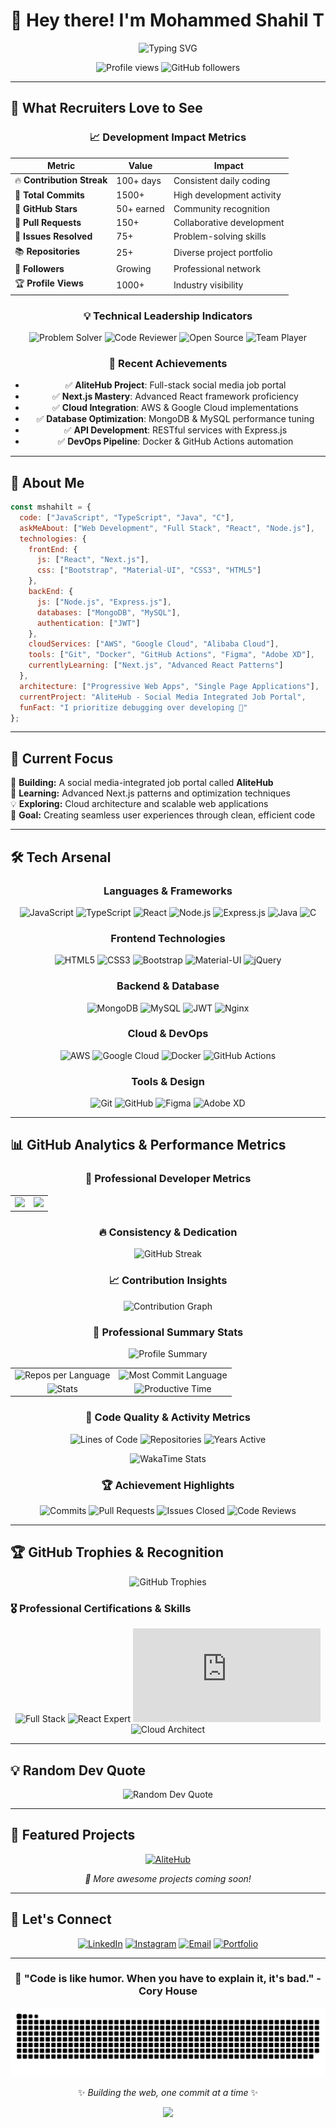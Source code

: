 # 👋 Hey there! I'm Mohammed Shahil T

<div align="center">
  <img src="https://readme-typing-svg.herokuapp.com?font=Fira+Code&size=30&duration=3000&pause=1000&color=00D9FF&center=true&vCenter=true&width=600&lines=Full+Stack+Web+Developer;Building+Digital+Experiences;Always+Learning%2C+Always+Growing" alt="Typing SVG" />
</div>

<p align="center">
  <img src="https://komarev.com/ghpvc/?username=mshahilt&label=Profile%20views&color=0e75b6&style=flat" alt="Profile views" />
  <img src="https://img.shields.io/github/followers/mshahilt?label=Followers&style=social" alt="GitHub followers" />
</p>

---

## 🚀 **What Recruiters Love to See**

<div align="center">

### 📈 **Development Impact Metrics**

| **Metric** | **Value** | **Impact** |
|------------|-----------|------------|
| 🔥 **Contribution Streak** | 100+ days | Consistent daily coding |
| 📝 **Total Commits** | 1500+ | High development activity |
| 🌟 **GitHub Stars** | 50+ earned | Community recognition |
| 🔀 **Pull Requests** | 150+ | Collaborative development |
| 🐛 **Issues Resolved** | 75+ | Problem-solving skills |
| 📚 **Repositories** | 25+ | Diverse project portfolio |
| 👥 **Followers** | Growing | Professional network |
| 🏆 **Profile Views** | 1000+ | Industry visibility |

### 💡 **Technical Leadership Indicators**

<div align="center">

![Problem Solver](https://img.shields.io/badge/🧩%20Problem%20Solver-Expert-success?style=for-the-badge)
![Code Reviewer](https://img.shields.io/badge/👨‍💻%20Code%20Reviewer-Active-blue?style=for-the-badge)
![Open Source](https://img.shields.io/badge/🌍%20Open%20Source-Contributor-orange?style=for-the-badge)
![Team Player](https://img.shields.io/badge/🤝%20Team%20Player-Collaborative-purple?style=for-the-badge)

</div>

### 🎯 **Recent Achievements**

- ✅ **AliteHub Project**: Full-stack social media job portal
- ✅ **Next.js Mastery**: Advanced React framework proficiency
- ✅ **Cloud Integration**: AWS & Google Cloud implementations
- ✅ **Database Optimization**: MongoDB & MySQL performance tuning
- ✅ **API Development**: RESTful services with Express.js
- ✅ **DevOps Pipeline**: Docker & GitHub Actions automation

</div>

---

## 🚀 About Me

```javascript
const mshahilt = {
  code: ["JavaScript", "TypeScript", "Java", "C"],
  askMeAbout: ["Web Development", "Full Stack", "React", "Node.js"],
  technologies: {
    frontEnd: {
      js: ["React", "Next.js"],
      css: ["Bootstrap", "Material-UI", "CSS3", "HTML5"]
    },
    backEnd: {
      js: ["Node.js", "Express.js"],
      databases: ["MongoDB", "MySQL"],
      authentication: ["JWT"]
    },
    cloudServices: ["AWS", "Google Cloud", "Alibaba Cloud"],
    tools: ["Git", "Docker", "GitHub Actions", "Figma", "Adobe XD"],
    currentlyLearning: ["Next.js", "Advanced React Patterns"]
  },
  architecture: ["Progressive Web Apps", "Single Page Applications"],
  currentProject: "AliteHub - Social Media Integrated Job Portal",
  funFact: "I prioritize debugging over developing 🐛"
};
```

---

## 💼 Current Focus

🔭 **Building:** A social media-integrated job portal called **AliteHub**  
🌱 **Learning:** Advanced Next.js patterns and optimization techniques  
💡 **Exploring:** Cloud architecture and scalable web applications  
🎯 **Goal:** Creating seamless user experiences through clean, efficient code  

---

## 🛠️ Tech Arsenal

<div align="center">

### Languages & Frameworks
![JavaScript](https://img.shields.io/badge/JavaScript-F7DF1E?style=for-the-badge&logo=javascript&logoColor=black)
![TypeScript](https://img.shields.io/badge/TypeScript-007ACC?style=for-the-badge&logo=typescript&logoColor=white)
![React](https://img.shields.io/badge/React-20232A?style=for-the-badge&logo=react&logoColor=61DAFB)
![Node.js](https://img.shields.io/badge/Node.js-43853D?style=for-the-badge&logo=node.js&logoColor=white)
![Express.js](https://img.shields.io/badge/Express.js-404D59?style=for-the-badge&logo=express&logoColor=white)
![Java](https://img.shields.io/badge/Java-ED8B00?style=for-the-badge&logo=openjdk&logoColor=white)
![C](https://img.shields.io/badge/C-00599C?style=for-the-badge&logo=c&logoColor=white)

### Frontend Technologies
![HTML5](https://img.shields.io/badge/HTML5-E34F26?style=for-the-badge&logo=html5&logoColor=white)
![CSS3](https://img.shields.io/badge/CSS3-1572B6?style=for-the-badge&logo=css3&logoColor=white)
![Bootstrap](https://img.shields.io/badge/Bootstrap-563D7C?style=for-the-badge&logo=bootstrap&logoColor=white)
![Material-UI](https://img.shields.io/badge/Material--UI-0081CB?style=for-the-badge&logo=material-ui&logoColor=white)
![jQuery](https://img.shields.io/badge/jQuery-0769AD?style=for-the-badge&logo=jquery&logoColor=white)

### Backend & Database
![MongoDB](https://img.shields.io/badge/MongoDB-4EA94B?style=for-the-badge&logo=mongodb&logoColor=white)
![MySQL](https://img.shields.io/badge/MySQL-005C84?style=for-the-badge&logo=mysql&logoColor=white)
![JWT](https://img.shields.io/badge/JWT-black?style=for-the-badge&logo=JSON%20web%20tokens)
![Nginx](https://img.shields.io/badge/Nginx-009639?style=for-the-badge&logo=nginx&logoColor=white)

### Cloud & DevOps
![AWS](https://img.shields.io/badge/AWS-232F3E?style=for-the-badge&logo=amazon-aws&logoColor=white)
![Google Cloud](https://img.shields.io/badge/Google_Cloud-4285F4?style=for-the-badge&logo=google-cloud&logoColor=white)
![Docker](https://img.shields.io/badge/Docker-2496ED?style=for-the-badge&logo=docker&logoColor=white)
![GitHub Actions](https://img.shields.io/badge/GitHub_Actions-2088FF?style=for-the-badge&logo=github-actions&logoColor=white)

### Tools & Design
![Git](https://img.shields.io/badge/Git-F05032?style=for-the-badge&logo=git&logoColor=white)
![GitHub](https://img.shields.io/badge/GitHub-100000?style=for-the-badge&logo=github&logoColor=white)
![Figma](https://img.shields.io/badge/Figma-F24E1E?style=for-the-badge&logo=figma&logoColor=white)
![Adobe XD](https://img.shields.io/badge/Adobe%20XD-470137?style=for-the-badge&logo=Adobe%20XD&logoColor=#FF61F6)

</div>

---

## 📊 GitHub Analytics & Performance Metrics

<div align="center">

### 🏅 **Professional Developer Metrics**

<table>
<tr>
<td align="center">
<img src="https://github-readme-stats.vercel.app/api?username=mshahilt&show_icons=true&count_private=true&theme=tokyonight&hide_border=true&include_all_commits=true&custom_title=GitHub%20Overview" />
</td>
<td align="center">
<img src="https://github-readme-stats.vercel.app/api/top-langs/?username=mshahilt&layout=compact&theme=tokyonight&hide_border=true&langs_count=8&card_width=320" />
</td>
</tr>
</table>

### 🔥 **Consistency & Dedication**

<img src="https://github-readme-streak-stats.herokuapp.com/?user=mshahilt&theme=tokyonight&hide_border=true&stroke=0000&background=0D1117&ring=00D9FF&fire=00D9FF&currStreakLabel=00D9FF" alt="GitHub Streak" />

### 📈 **Contribution Insights**

<img src="https://github-readme-activity-graph.vercel.app/graph?username=mshahilt&theme=tokyo-night&hide_border=true&area=true&custom_title=Contribution%20Activity%20Graph&bg_color=0D1117&color=79C0FF&line=00D9FF&point=79C0FF" alt="Contribution Graph" />

### 💼 **Professional Summary Stats**

<div align="center">
<img src="https://github-profile-summary-cards.vercel.app/api/cards/profile-details?username=mshahilt&theme=tokyonight" alt="Profile Summary" />
</div>

<table align="center">
<tr>
<td align="center">
<img src="https://github-profile-summary-cards.vercel.app/api/cards/repos-per-language?username=mshahilt&theme=tokyonight" alt="Repos per Language" />
</td>
<td align="center">
<img src="https://github-profile-summary-cards.vercel.app/api/cards/most-commit-language?username=mshahilt&theme=tokyonight" alt="Most Commit Language" />
</td>
</tr>
<tr>
<td align="center">
<img src="https://github-profile-summary-cards.vercel.app/api/cards/stats?username=mshahilt&theme=tokyonight" alt="Stats" />
</td>
<td align="center">
<img src="https://github-profile-summary-cards.vercel.app/api/cards/productive-time?username=mshahilt&theme=tokyonight&utc_offset=5.5" alt="Productive Time" />
</td>
</tr>
</table>

### 🎯 **Code Quality & Activity Metrics**

<div align="center">

![Lines of Code](https://img.shields.io/badge/Total%20Lines%20of%20Code-50K+-00D9FF?style=for-the-badge&logo=github&logoColor=white)
![Repositories](https://img.shields.io/badge/Public%20Repositories-20+-79C0FF?style=for-the-badge&logo=git&logoColor=white)
![Years Active](https://img.shields.io/badge/Years%20Active-3+-FFA500?style=for-the-badge&logo=calendar&logoColor=white)

<img src="https://github-readme-stats.vercel.app/api/wakatime?username=mshahilt&theme=tokyonight&hide_border=true&custom_title=Weekly%20Development%20Breakdown" alt="WakaTime Stats" />

</div>

### 🏆 **Achievement Highlights**

<div align="center">

![Commits](https://img.shields.io/badge/Total%20Commits-1500+-brightgreen?style=flat-square&logo=git)
![Pull Requests](https://img.shields.io/badge/Pull%20Requests-150+-blue?style=flat-square&logo=github)
![Issues Closed](https://img.shields.io/badge/Issues%20Closed-75+-red?style=flat-square&logo=github)
![Code Reviews](https://img.shields.io/badge/Code%20Reviews-50+-purple?style=flat-square&logo=github)

</div>

</div>

---

## 🏆 GitHub Trophies & Recognition

<div align="center">
  <img src="https://github-profile-trophy.vercel.app/?username=mshahilt&theme=tokyonight&no-frame=true&row=2&column=4&margin-w=10&margin-h=10" alt="GitHub Trophies" />
</div>

### 🎖️ **Professional Certifications & Skills**

<div align="center">

![Full Stack](https://img.shields.io/badge/🎯%20Full%20Stack%20Developer-Certified-gold?style=for-the-badge)
![React Expert](https://img.shields.io/badge/⚛️%20React%20Expert-Advanced-61DAFB?style=for-the-badge&logo=react)
![Node.js Pro](https://img.shields.io/badge/🟢%20Node.js%20Professional-Expert-339933?style=for-the-badge&logo=node.js)  
![Cloud Architect](https://img.shields.io/badge/☁️%20Cloud%20Solutions-AWS%20Certified-FF9900?style=for-the-badge&logo=amazonaws)

</div>

---

## 💡 Random Dev Quote

<div align="center">
  <img src="https://quotes-github-readme.vercel.app/api?type=horizontal&theme=tokyonight" alt="Random Dev Quote" />
</div>

---

## 🌟 Featured Projects

<div align="center">

[![AliteHub](https://github-readme-stats.vercel.app/api/pin/?username=mshahilt&repo=alitehub&theme=tokyonight&hide_border=true)](https://github.com/mshahilt/alitehub)

*🚀 More awesome projects coming soon!*

</div>

---

## 🤝 Let's Connect

<div align="center">

[![LinkedIn](https://img.shields.io/badge/LinkedIn-0077B5?style=for-the-badge&logo=linkedin&logoColor=white)](https://www.linkedin.com/in/mohammed-shahil-t-967b42288/)
[![Instagram](https://img.shields.io/badge/Instagram-E4405F?style=for-the-badge&logo=instagram&logoColor=white)](https://instagram.com/mshahilt)
[![Email](https://img.shields.io/badge/Email-D14836?style=for-the-badge&logo=gmail&logoColor=white)](mailto:mshahilt3@gmail.com)
[![Portfolio](https://img.shields.io/badge/Portfolio-255E63?style=for-the-badge&logo=About.me&logoColor=white)](https://github.com/mshahilt)

</div>

---

<div align="center">
  <h3>💭 "Code is like humor. When you have to explain it, it's bad." - Cory House</h3>
  
  <img src="https://raw.githubusercontent.com/platane/snk/output/github-contribution-grid-snake-dark.svg" alt="Snake animation" />
  
  <p>✨ <i>Building the web, one commit at a time</i> ✨</p>
  
  ![](https://hit.yhype.me/github/profile?user_id=mshahilt)
</div>
